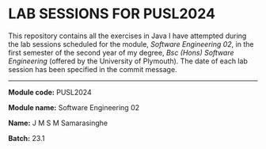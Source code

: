 # LAB SESSIONS FOR PUSL2024

This repository contains all the exercises in Java I have attempted during the lab sessions scheduled for the module, *Software Engineering 02*, in the first semester of the second year of my degree, *Bsc (Hons) Software Engineering* (offered by the University of Plymouth). 
The date of each lab session has been specified in the commit message.

___

**Module code:** PUSL2024

**Module name:** Software Engineering 02

**Name:** J M S M Samarasinghe

**Batch:** 23.1
